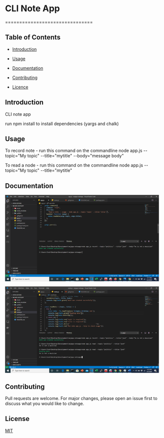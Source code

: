 # CLI Note App

===============================

## Table of Contents

- [Introduction](#introduction)

- [Usage](#usage)

- [Documentation](#documentation)

- [Contributing](#contributing)

- [Licence](#usage)

## Introduction

CLI note app

run npm install to install dependencies (yargs and chalk)

## Usage

To record note - run this command on the commandline
node app.js --topic="My topic" --title="mytitle" --body="message body"

To read a node - run this command on the commandline
node app.js --topic="My topic" --title="mytitle"

## Documentation

![Record Note](./img/note1.png)

![Read Note](./img/note2.png)

## Contributing

Pull requests are welcome. For major changes, please open an issue first to discuss what you would like to change.

## License

[MIT](https://choosealicense.com/licenses/mit/)
